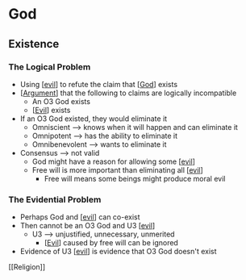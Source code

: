 # God

## Existence

### The Logical Problem

- Using [[evil]] to refute the claim that [[God]] exists
- [[Argument]] that the following to claims are logically incompatible
  - An O3 God exists
  - [[Evil]] exists
- If an O3 God existed, they would eliminate it
  - Omniscient --> knows when it will happen and can eliminate it
  - Omnipotent --> has the ability to eliminate it
  - Omnibenevolent --> wants to eliminate it
- Consensus --> not valid
  - God might have a reason for allowing some [[evil]]
  - Free will is more important than eliminating all [[evil]]
    - Free will means some beings might produce moral evil

### The Evidential Problem

- Perhaps God and [[evil]] can co-exist
- Then cannot be an O3 God and U3 [[evil]]
  - U3 --> unjustified, unnecessary, unmerited
    - [[Evil]] caused by free will can be ignored
- Evidence of U3 [[evil]] is evidence that O3 God doesn't exist

[[Religion]]

[//begin]: # "Autogenerated link references for markdown compatibility"
[evil]: evil "Evil"
[God]: god "God"
[Argument]: argument "Arguments"
[//end]: # "Autogenerated link references"